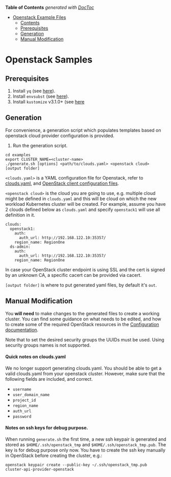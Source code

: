 <!-- START doctoc generated TOC please keep comment here to allow auto update -->
<!-- DON'T EDIT THIS SECTION, INSTEAD RE-RUN doctoc TO UPDATE -->
**Table of Contents**  *generated with [DocToc](https://github.com/thlorenz/doctoc)*

- [Openstack Example Files](#openstack-example-files)
  - [Contents](#contents)
  - [Prerequisites](#prerequisites)
  - [Generation](#generation)
  - [Manual Modification](#manual-modification)

<!-- END doctoc generated TOC please keep comment here to allow auto update -->

# Openstack Samples

## Prerequisites

1. Install `yq` (see [here](https://github.com/mikefarah/yq)).
1. Install `envsubst` (see [here](http://linuxcommandlibrary.com/man/envsubst.html)).
2. Install `kustomize` v3.1.0+ (see [here](https://github.com/kubernetes-sigs/kustomize/releases)

## Generation
For convenience, a generation script which populates templates based on openstack cloud provider
configuration is provided.

1. Run the generation script.
```
cd examples
export CLUSTER_NAME=<cluster-name>
./generate.sh [options] <path/to/clouds.yaml> <openstack cloud> [output folder]
```

   `<clouds.yaml>` is a YAML configuration file for Openstack, refer to [clouds.yaml](https://github.com/kubernetes-sigs/cluster-api-provider-openstack/blob/master/pkg/cloud/openstack/clients/clouds.yaml), and [OpenStack client configuration files](https://docs.openstack.org/python-openstackclient/latest/configuration/index.html#configuration-files).

   `<openstack cloud>` is the cloud you are going to use, e.g. multiple cloud might be defined in `clouds.yaml`
   and this will be cloud on which the new workload Kubernetes cluster will be created.
   For example, assume you have 2 clouds defined below as `clouds.yaml` and specify `openstack1` will use all definition in it.

   ```
   clouds:
     openstack1:
       auth:
         auth_url: http://192.168.122.10:35357/
       region_name: RegionOne
     ds-admin:
       auth:
         auth_url: http://192.168.122.10:35357/
       region_name: RegionOne
   ```
   In case your OpenStack cluster endpoint is using SSL and the cert is signed by an unknown CA, a specific cacert can be provided via cacert.

   `[output folder]` is where to put generated yaml files, by default it's `out`.

## Manual Modification

You **will need** to make changes to the generated files to create a working cluster.
You can find some guidance on what needs to be edited, and how to create some of the
required OpenStack resources in the [Configuration documentation](../docs/config.md).

Note that to set the desired security groups the UUIDs must be used.
Using security groups names is not supported.

#### Quick notes on clouds.yaml

We no longer support generating clouds.yaml. You should be able to get a valid clouds.yaml from your openstack cluster. However, make sure that the following fields are included, and correct.

- `username`
- `user_domain_name`
- `project_id`
- `region_name`
- `auth_url`
- `password`

#### Notes on ssh keys for debug purpose.

When running `generate.sh` the first time, a new ssh keypair is generated and stored as `$HOME/.ssh/openstack_tmp` and `$HOME/.ssh/openstack_tmp.pub`. The key is for debug purpose only now. You have to create the ssh key manually in OpenStack before creating the cluster, e.g.:

```
openstack keypair create --public-key ~/.ssh/openstack_tmp.pub cluster-api-provider-openstack
```
